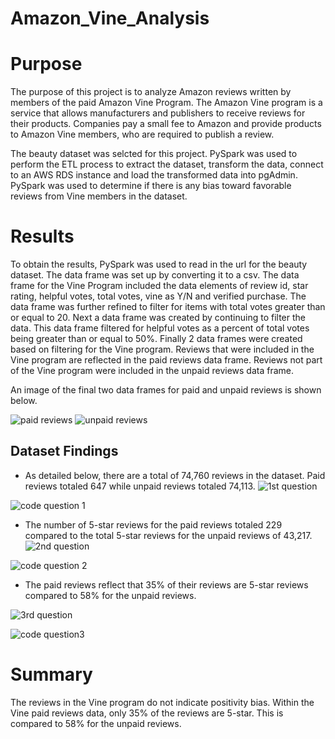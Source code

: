 # Amazon_Vine_Analysis

# Purpose

The purpose of this project is to analyze Amazon reviews written by members of the paid Amazon Vine Program.  The Amazon Vine program
is a service that allows manufacturers and publishers to receive reviews for their products.  Companies pay a small fee to Amazon and provide
products to Amazon Vine members, who are required to publish a review.

The beauty dataset was selcted for this project.  PySpark was used to perform the ETL process to extract the dataset, transform the data,
connect to an AWS RDS instance and load the transformed data into pgAdmin.  PySpark was used to determine if there is any bias toward favorable
reviews from Vine members in the dataset.

# Results

To obtain the results, PySpark was used to read in the url for the beauty dataset.  The data frame was set up by converting it to a 
csv.  The data frame for the Vine Program included the data elements of review id, star rating, helpful votes, total votes, vine as Y/N and 
verified purchase.  The data frame was further refined to filter for items with total votes greater than or equal to 20.  Next a data frame
was created by continuing to filter the data.  This data frame filtered for helpful votes as a percent of total votes being greater than or 
equal to 50%.  Finally 2 data frames were created based on filtering for the Vine program.  Reviews that were included in the Vine program are
reflected in the paid reviews data frame.  Reviews not part of the Vine program were included in the unpaid reviews data frame.

An image of the final two data frames for paid and unpaid reviews is shown below.  

![paid reviews](https://user-images.githubusercontent.com/100876517/178141239-a5f6a06a-f315-427d-afae-02b33afbf08e.png)
![unpaid reviews](https://user-images.githubusercontent.com/100876517/178141242-de783fbe-8e9e-44f5-b3fb-de76fb0a0a3c.png)




## Dataset Findings

* As detailed below, there are a total of 74,760 reviews in the dataset.  Paid reviews totaled 647 while unpaid reviews totaled 74,113.
![1st question](https://user-images.githubusercontent.com/100876517/178127926-5e5278e0-44ab-421c-9a1d-5ec7bdc4e9ed.png)

![code question 1](https://user-images.githubusercontent.com/100876517/178128211-92cec58d-9f7d-4c17-9a2d-c104f43c020e.png)

* The number of 5-star reviews for the paid reviews totaled 229 compared to the total 5-star reviews for the unpaid reviews of 43,217.
![2nd question](https://user-images.githubusercontent.com/100876517/178127928-1e3da7b5-1401-4b4a-a1ba-a226ffe184f2.png)

![code question 2](https://user-images.githubusercontent.com/100876517/178128210-6b6adb71-1358-496e-8b34-b6518e667f7f.png)

* The paid reviews reflect that 35% of their reviews are 5-star reviews compared to 58% for the unpaid reviews.

![3rd question](https://user-images.githubusercontent.com/100876517/178127929-d8db099a-e675-4571-bbfe-6b56289e5f12.png)

![code question3](https://user-images.githubusercontent.com/100876517/178128209-41c3d643-df91-404e-9fde-247342204f9c.png)

# Summary

The reviews in the Vine program do not indicate positivity bias.  Within the Vine paid reviews data, only 35% of the reviews are 5-star.  This is
compared to 58% for the unpaid reviews.  


